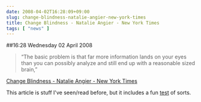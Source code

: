 ```yaml
---
date: 2008-04-02T16:28:09+09:00
slug: change-blindness-natalie-angier-new-york-times
title: Change Blindness - Natalie Angier - New York Times
tags: [ "news" ]
---
```


##16:28 Wednesday 02 April 2008

> “The basic problem is that far more information lands on your eyes than you can possibly analyze and still end up with a reasonable sized brain,”

[Change Blindness - Natalie Angier - New York Times](https://www.nytimes.com/2008/04/01/science/01angi.html?_r=1&oref=slogin)

This article is stuff I've seen/read before, but it includes a fun [test](https://www.nytimes.com/interactive/2008/03/31/science/20080331_ANGIER_GRAPHIC.html) of sorts.
